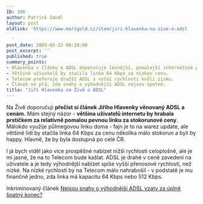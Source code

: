 ```yaml
---
ID: 306
author: Patrick Zandl
layout: post
oldlink: 'https://www.marigold.cz/item/jiri-hlavenka-na-zive-o-adsl

  '
post_date: 2003-05-22 08:18:00
post_excerpt: ''
published: true
summary_points:
- Hlavenka v článku o ADSL doporučuje levnější, pomalejší internetové připojení.
- Většině uživatelů by stačila linka 64 Kbps za nízkou cenu.
- Telecom preferuje dražší ADSL s vyšší rychlostí kvůli zisku.
- Článek se ptá, zda snahy o výhodnější ADSL nejsou špatné.
title: "Jiří Hlavenka na Živě o ADSL"
---
```


<p>
Na Živě doporučuji <STRONG>přečíst si článek Jiřího Hlavenky věnovaný ADSL a cenám.</STRONG> Mám stejný názor - <STRONG>většina uživatelů internetu by hrabala prstíčkem za relativně pomalou pevnou linku za stokorunové ceny</STRONG>. Málokdo využije půlmegovou linku doma - fajn je to na warez update, ale většině lidí by stačila linka 64 Kbps za cenu několika málo stokorun a byli by happy. Hlavně, že by byla dostupná po celé ČR. </p>

<p>
I já bych viděl jako více prospěšné nabízet nižší rychlosti celoplošně, ale je mi jasné, že na to Telecom bude kašlat. ADSL je drahé v ceně zavedení na uživatele&#160;a je tedy výhodnější nabízet spíše vyšší přenosové rychlosti, než nízké. Na nízké rychlosti&#160;by na Telecom málo nahrabošil - v podstatě je mu finančně jedno, zda linka má kapacitu 64 Kbps nebo 512 Kbps. </p>

<p>
Inkriminovaný článek <A href="http://www.zive.cz/h/Byznys/Ar.asp?ARI=110872&amp;CAI=2034" target=_blank>Nejsou snahy o výhodnější ADSL vzaty za úplně špatný konec?</A></p>